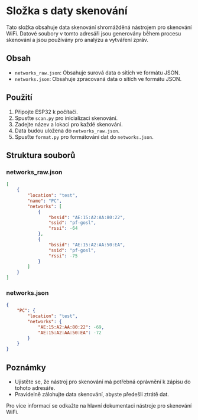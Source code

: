 # Složka s daty skenování

Tato složka obsahuje data skenování shromážděná nástrojem pro skenování WiFi. Datové soubory v tomto adresáři jsou generovány během procesu skenování a jsou používány pro analýzu a vytváření zpráv.

## Obsah

- `networks_raw.json`: Obsahuje surová data o sítích ve formátu JSON.
- `networks.json`: Obsahuje zpracovaná data o sítích ve formátu JSON.

## Použití

1. Připojte ESP32 k počítači.
2. Spusťte `scan.py` pro inicializaci skenování.
3. Zadejte název a lokaci pro každé skenování.
4. Data budou uložena do `networks_raw.json`.
5. Spusťte `format.py` pro formátování dat do `networks.json`.


## Struktura souborů

### networks_raw.json

```json
[
    {
        "location": "test",
        "name": "PC",
        "networks": [
            {
                "bssid": "AE:15:A2:AA:80:22",
                "ssid": "pf-gosl",
                "rssi": -64
            },
            {
                "bssid": "AE:15:A2:AA:50:EA",
                "ssid": "pf-gosl",
                "rssi": -75
            }
        ]
    }
]
```

### networks.json

```json
{
    "PC": {
        "location": "test",
        "networks": {
            "AE:15:A2:AA:80:22": -69,
            "AE:15:A2:AA:50:EA": -72
        }
    }
}
```

## Poznámky

- Ujistěte se, že nástroj pro skenování má potřebná oprávnění k zápisu do tohoto adresáře.
- Pravidelně zálohujte data skenování, abyste předešli ztrátě dat.

Pro více informací se odkažte na hlavní dokumentaci nástroje pro skenování WiFi.